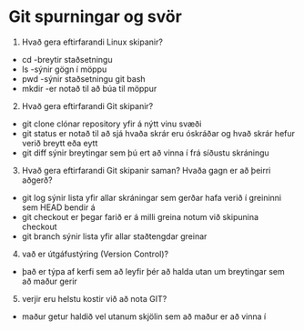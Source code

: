 # Git spurningar og svör

1. Hvað gera eftirfarandi Linux skipanir?
  * cd -breytir staðsetningu
  * ls -sýnir gögn í möppu
  * pwd -sýnir staðsetningu git bash
  * mkdir -er notað til að búa til möppur

2. Hvað gera eftirfarandi Git skipanir?
  * git clone clónar repository yfir á nýtt vinu svæði
  * git status er notað til að sjá hvaða skrár eru óskráðar og hvað skrár hefur verið breytt eða eytt
  * git diff sýnir breytingar sem þú ert að vinna í frá síðustu skráningu 

3. Hvað gera eftirfarandi Git skipanir saman? Hvaða gagn er að þeirri aðgerð?
  * git log sýnir lista yfir allar skráningar sem gerðar hafa verið í greininni sem HEAD bendir á
  * git checkout er þegar farið er á milli greina notum við skipunina checkout
  * git branch sýnir lista yfir allar staðtengdar greinar

4. vað er útgáfustýring (Version Control)?
  *  það er týpa af kerfi sem að leyfir þér að halda utan um breytingar sem að maður gerir 

5. verjir eru helstu kostir við að nota GIT?
  * maður getur haldið vel utanum skjölin sem að maður er að vinna í

